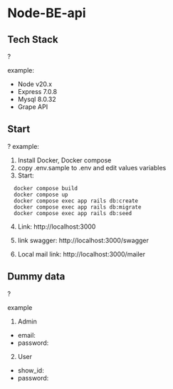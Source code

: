 # Node-BE-api

## Tech Stack
?

example:
- Node v20.x 
- Express 7.0.8
- Mysql 8.0.32
- Grape API

## Start
?
example:
1. Install Docker, Docker compose
2. copy .env.sample to .env and edit values variables
3. Start:

```
  docker compose build
  docker compose up
  docker compose exec app rails db:create
  docker compose exec app rails db:migrate
  docker compose exec app rails db:seed
```

4. Link: http://localhost:3000

5. link swagger: http://localhost:3000/swagger

6. Local mail link: http://localhost:3000/mailer

## Dummy data
?

example
1. Admin

- email: 
- password: 

2. User

- show_id: 
- password: 
